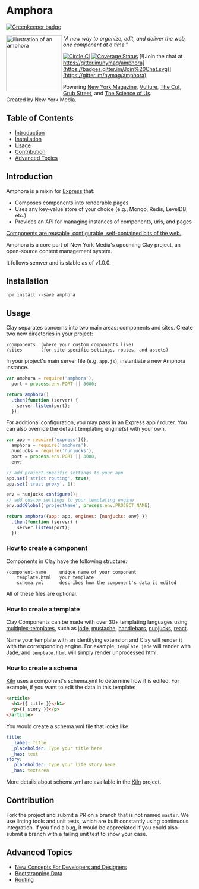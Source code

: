 Amphora
=========================

[![Greenkeeper badge](https://badges.greenkeeper.io/nymag/amphora.svg)](https://greenkeeper.io/)

<img src="https://raw.githubusercontent.com/nymag/media/master/amphora-logo.png" alt="illustration of an amphora" height="150" align="left">

_"A new way to organize, edit, and deliver the web, one component at a time."_

[![Circle CI](https://circleci.com/gh/nymag/amphora/tree/master.svg?style=svg)](https://circleci.com/gh/nymag/amphora/tree/master) [![Coverage Status](https://coveralls.io/repos/nymag/amphora/badge.svg?branch=master&service=github&t=WhTOg8)](https://coveralls.io/github/nymag/amphora?branch=master) [![Join the chat at https://gitter.im/nymag/amphora](https://badges.gitter.im/Join%20Chat.svg)](https://gitter.im/nymag/amphora)

Powering [New York Magazine](http://nymag.com/), [Vulture](http://www.vulture.com/), [The Cut](http://thecut.com/), [Grub Street](http://www.grubstreet.com/), and [The Science of Us](http://www.scienceofus.com/).  
Created by New York Media.

## Table of Contents

* [Introduction](#introduction)
* [Installation](#installation)
* [Usage](#usage)
* [Contribution](#contribution)
* [Advanced Topics](#advanced-topics)

## Introduction

Amphora is a mixin for [Express](https://github.com/strongloop/express) that:

* Composes components into renderable pages
* Uses any key-value store of your choice (e.g., Mongo, Redis, LevelDB, etc.)
* Provides an API for managing instances of components, uris, and pages

[Components are reusable, configurable, self-contained bits of the web.](https://github.com/nymag/amphora/wiki#clay-is-divided-into-components)

Amphora is a core part of New York Media's upcoming Clay project, an open-source content management system.

It follows semver and is stable as of v1.0.0.

## Installation

```
npm install --save amphora
```

## Usage

Clay separates concerns into two main areas: components and sites. Create two new directories in your project:

```
/components  (where your custom components live)
/sites       (for site-specific settings, routes, and assets)
```

In your project's main server file (e.g. `app.js`), instantiate a new Amphora instance.

```js
var amphora = require('amphora'),
  port = process.env.PORT || 3000;

return amphora()
  .then(function (server) {
    server.listen(port);
  });
```

For additional configuration, you may pass in an Express app / router. You can also override the default templating engine(s) with your own.

```js
var app = require('express')(),
  amphora = require('amphora'),
  nunjucks = require('nunjucks'),
  port = process.env.PORT || 3000,
  env;

// add project-specific settings to your app
app.set('strict routing', true);
app.set('trust proxy', 1);

env = nunjucks.configure();
// add custom settings to your templating engine
env.addGlobal('projectName', process.env.PROJECT_NAME);

return amphora({app: app, engines: {nunjucks: env} })
  .then(function (server) {
    server.listen(port);
  });
```

### How to create a component

Components in Clay have the following structure:
```
/component-name     unique name of your component
    template.html   your template
    schema.yml      describes how the component's data is edited
```

All of these files are optional.

### How to create a template

Clay Components can be made with over 30+ templating languages using [multiplex-templates](https://github.com/nymag/multiplex-templates), such as [jade](https://github.com/jadejs/jade), [mustache](https://github.com/mustache/mustache.github.com),
[handlebars](https://github.com/wycats/handlebars.js/),
[nunjucks](https://github.com/mozilla/nunjucks),
[react](https://github.com/facebook/react).

Name your template with an identifying extension and Clay will render it with the corresponding engine. For example, `template.jade` will render with Jade, and `template.html` will simply render unprocessed html.

### How to create a schema

[Kiln](https://github.com/nymag/clay-kiln) uses a component's schema.yml to determine how it is edited. For example, if you want to edit the data in this template:

```html
<article>
  <h1>{{ title }}</h1>
  <p>{{ story }}</p>
</article>
```
You would create a schema.yml file that looks like:

```yaml
title:
  _label: Title
  _placeholder: Type your title here
  _has: text
story:
  _placeholder: Type your life story here
  _has: textarea
```

More details about schema.yml are available in the [Kiln](https://github.com/nymag/clay-kiln) project.

## Contribution

Fork the project and submit a PR on a branch that is not named `master`. We use linting tools and unit tests, which are built constantly using continuous integration. If you find a bug, it would be appreciated if you could also submit a branch with a failing unit test to show your case.

## Advanced Topics

- [New Concepts For Developers and Designers](https://github.com/nymag/amphora/wiki#for-developers-and-designers)
- [Bootstrapping Data](https://github.com/nymag/amphora/tree/master/lib/bootstrap.md)
- [Routing](https://github.com/nymag/amphora/tree/master/lib/routes)
